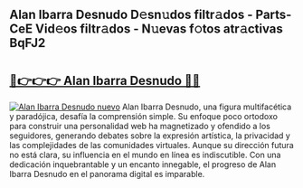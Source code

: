 ## Alan Ibarra Desnudo D𝚎sn𝚞dos filtr𝚊dos - Parts-CeE Vid𝚎os filtr𝚊dos - N𝚞evas f𝚘tos atr𝚊ctivas BqFJ2

# <h2><a href="http://mb0cq8.tromn.icu/?c=Alan+Ibarra+Desnudo">🔗👉👉👉 Alan Ibarra Desnudo 🔗🔗</a></h2>

[![Alan Ibarra Desnudo nuevo](https://i.imgur.com/pEAQMta.gif)](http://mb0cq8.tromn.icu/?c=Alan+Ibarra+Desnudo)
Alan Ibarra Desnudo, una figura multifacética y paradójica, desafía la comprensión simple. Su enfoque poco ortodoxo para construir una personalidad web ha magnetizado y ofendido a los seguidores, generando debates sobre la expresión artística, la privacidad y las complejidades de las comunidades virtuales. Aunque su dirección futura no está clara, su influencia en el mundo en línea es indiscutible. Con una dedicación inquebrantable y un encanto innegable, el progreso de Alan Ibarra Desnudo en el panorama digital es imparable.
